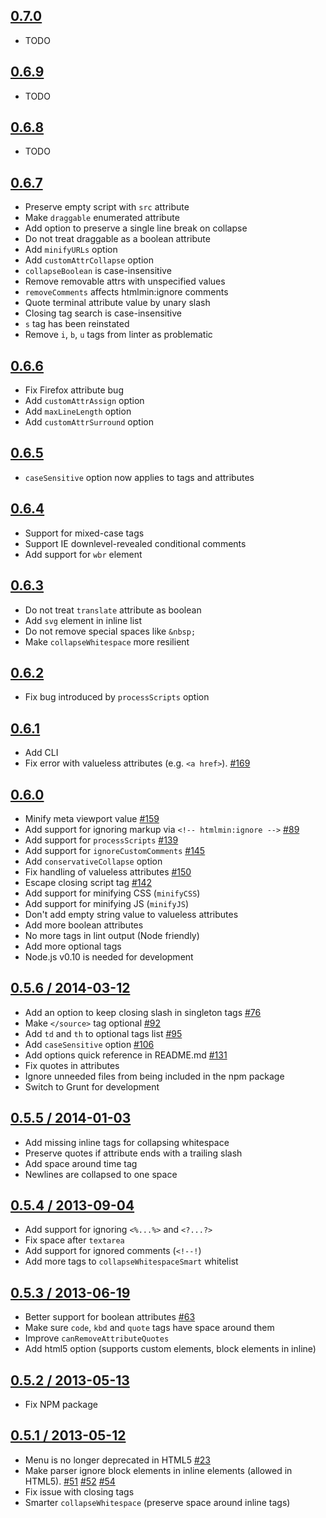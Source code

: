 ## [0.7.0](https://github.com/kangax/html-minifier/compare/v0.6.9...v0.7.0)

* TODO

## [0.6.9](https://github.com/kangax/html-minifier/compare/v0.6.8...v0.6.9)

* TODO

## [0.6.8](https://github.com/kangax/html-minifier/compare/v0.6.7...v0.6.8)

* TODO

## [0.6.7](https://github.com/kangax/html-minifier/compare/v0.6.6...v0.6.7)

* Preserve empty script with `src` attribute
* Make `draggable` enumerated attribute
* Add option to preserve a single line break on collapse
* Do not treat draggable as a boolean attribute
* Add `minifyURLs` option
* Add `customAttrCollapse` option
* `collapseBoolean` is case-insensitive
* Remove removable attrs with unspecified values
* `removeComments` affects htmlmin:ignore comments
* Quote terminal attribute value by unary slash
* Closing tag search is case-insensitive
* `s` tag has been reinstated
* Remove `i`, `b`, `u` tags from linter as problematic

## [0.6.6](https://github.com/kangax/html-minifier/compare/v0.6.5...v0.6.6)

* Fix Firefox attribute bug
* Add `customAttrAssign` option
* Add `maxLineLength` option
* Add `customAttrSurround` option

## [0.6.5](https://github.com/kangax/html-minifier/compare/v0.6.4...v0.6.5)

* `caseSensitive` option now applies to tags and attributes

## [0.6.4](https://github.com/kangax/html-minifier/compare/v0.6.3...v0.6.4)

* Support for mixed-case tags
* Support IE downlevel-revealed conditional comments
* Add support for `wbr` element

## [0.6.3](https://github.com/kangax/html-minifier/compare/v0.6.2...v0.6.3)

* Do not treat `translate` attribute as boolean
* Add `svg` element in inline list
* Do not remove special spaces like `&nbsp;`
* Make `collapseWhitespace` more resilient

## [0.6.2](https://github.com/kangax/html-minifier/compare/v0.6.1...v0.6.2)

* Fix bug introduced by `processScripts` option

## [0.6.1](https://github.com/kangax/html-minifier/compare/v0.6.0...v0.6.1)

* Add CLI
* Fix error with valueless attributes (e.g. `<a href>`). [#169](https://github.com/kangax/html-minifier/issues/169)

## [0.6.0](https://github.com/kangax/html-minifier/compare/v0.5.6...v0.6.0)

* Minify meta viewport value [#159](https://github.com/kangax/html-minifier/issues/159)
* Add support for ignoring markup via `<!-- htmlmin:ignore -->` [#89](https://github.com/kangax/html-minifier/issues/89)
* Add support for `processScripts` [#139](https://github.com/kangax/html-minifier/issues/139)
* Add support for `ignoreCustomComments` [#145](https://github.com/kangax/html-minifier/issues/145)
* Add `conservativeCollapse` option
* Fix handling of valueless attributes [#150](https://github.com/kangax/html-minifier/issues/150)
* Escape closing script tag [#142](https://github.com/kangax/html-minifier/issues/142)
* Add support for minifying CSS (`minifyCSS`)
* Add support for minifying JS (`minifyJS`)
* Don't add empty string value to valueless attributes
* Add more boolean attributes
* No more tags in lint output (Node friendly)
* Add more optional tags
* Node.js v0.10 is needed for development

## [0.5.6 / 2014-03-12](https://github.com/kangax/html-minifier/compare/v0.5.5...v0.5.6)

* Add an option to keep closing slash in singleton tags [#76](https://github.com/kangax/html-minifier/issues/76)
* Make `</source>` tag optional [#92](https://github.com/kangax/html-minifier/issues/92)
* Add `td` and `th` to optional tags list [#95](https://github.com/kangax/html-minifier/issues/95)
* Add `caseSensitive` option [#106](https://github.com/kangax/html-minifier/issues/106)
* Add options quick reference in README.md [#131](https://github.com/kangax/html-minifier/issues/131)
* Fix quotes in attributes
* Ignore unneeded files from being included in the npm package
* Switch to Grunt for development

## [0.5.5 / 2014-01-03](https://github.com/kangax/html-minifier/compare/v0.5.4...v0.5.5)

* Add missing inline tags for collapsing whitespace
* Preserve quotes if attribute ends with a trailing slash
* Add space around time tag
* Newlines are collapsed to one space

## [0.5.4 / 2013-09-04](https://github.com/kangax/html-minifier/compare/v0.5.3...v0.5.4)

* Add support for ignoring `<%...%>` and `<?...?>`
* Fix space after `textarea`
* Add support for ignored comments (`<!--!`)
* Add more tags to `collapseWhitespaceSmart` whitelist

## [0.5.3 / 2013-06-19](https://github.com/kangax/html-minifier/compare/v0.5.2...v0.5.3)

* Better support for boolean attributes [#63](https://github.com/kangax/html-minifier/issues/76)
* Make sure `code`, `kbd` and `quote` tags have space around them
* Improve `canRemoveAttributeQuotes`
* Add html5 option (supports custom elements, block elements in inline)

## [0.5.2 / 2013-05-13](https://github.com/kangax/html-minifier/compare/v0.5.1...v0.5.2)

* Fix NPM package

## [0.5.1 / 2013-05-12](https://github.com/kangax/html-minifier/compare/v0.5.0...v0.5.1)

* Menu is no longer deprecated in HTML5 [#23](https://github.com/kangax/html-minifier/issues/23)
* Make parser ignore block elements in inline elements (allowed in HTML5). [#51](https://github.com/kangax/html-minifier/issues/51) [#52](https://github.com/kangax/html-minifier/issues/52) [#54](https://github.com/kangax/html-minifier/issues/54)
* Fix issue with closing tags
* Smarter `collapseWhitespace` (preserve space around inline tags)
